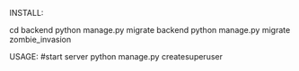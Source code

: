 INSTALL:

cd backend
python manage.py migrate backend
python manage.py migrate zombie_invasion


USAGE:
#start server
python manage.py createsuperuser
